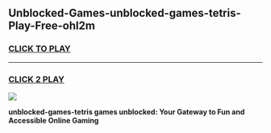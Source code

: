 
## Unblocked-Games-unblocked-games-tetris-Play-Free-ohl2m
<h3>
<a href="https://premium76.site?title=unblocked-games-tetris&ref=24M">CLICK TO PLAY</a></h3>
<hr>

<h3>
<a href="https://premium76.site?title=unblocked-games-tetris&ref=24M">CLICK 2 PLAY</a>
  
</h3>

<a href="https://premium76.site?title=unblocked-games-tetris&ref=24M"><img src="https://clearcache.store/games.png"></a>


**unblocked-games-tetris games unblocked: Your Gateway to Fun and Accessible Online Gaming**

